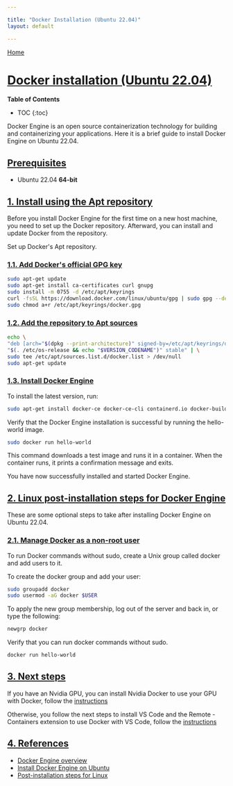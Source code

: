 ```yaml
---

title: "Docker Installation (Ubuntu 22.04)"
layout: default

---
```


[Home](../index.md)


# [Docker installation (Ubuntu 22.04)](#docker-installation-ubuntu-2204)

__Table of Contents__
* TOC
{:toc}

Docker Engine is an open source containerization technology for building and containerizing your applications.
Here it is a brief guide to install Docker Engine on Ubuntu 22.04.

## [Prerequisites](#prerequisites)

- Ubuntu 22.04 **64-bit**

## [1. Install using the Apt repository](#1-install-using-the-apt-repository)

Before you install Docker Engine for the first time on a new host machine, you need to set up the Docker repository. Afterward, you can install and update Docker from the repository.

Set up Docker's Apt repository.

### [1.1. Add Docker's official GPG key](#11-add-dockers-official-gpg-key)
  
```bash
sudo apt-get update
sudo apt-get install ca-certificates curl gnupg
sudo install -m 0755 -d /etc/apt/keyrings
curl -fsSL https://download.docker.com/linux/ubuntu/gpg | sudo gpg --dearmor -o /etc/apt/keyrings/docker.gpg
sudo chmod a+r /etc/apt/keyrings/docker.gpg
```

### [1.2. Add the repository to Apt sources](#12-add-the-repository-to-apt-sources)
  
  ```bash
echo \
  "deb [arch="$(dpkg --print-architecture)" signed-by=/etc/apt/keyrings/docker.gpg] https://download.docker.com/linux/ubuntu \
  "$(. /etc/os-release && echo "$VERSION_CODENAME")" stable" | \
  sudo tee /etc/apt/sources.list.d/docker.list > /dev/null
sudo apt-get update
```

### [1.3. Install Docker Engine](#13-install-docker-engine)

To install the latest version, run:

```bash
sudo apt-get install docker-ce docker-ce-cli containerd.io docker-buildx-plugin docker-compose-plugin
```

Verify that the Docker Engine installation is successful by running the hello-world image.

```bash
sudo docker run hello-world
```

This command downloads a test image and runs it in a container. When the container runs, it prints a confirmation message and exits.

You have now successfully installed and started Docker Engine.

## [2. Linux post-installation steps for Docker Engine](#2-linux-post-installation-steps-for-docker-engine)

These are some optional steps to take after installing Docker Engine on Ubuntu 22.04.

### [2.1. Manage Docker as a non-root user](#21-manage-docker-as-a-non-root-user)

To run Docker commands without sudo, create a Unix group called docker and add users to it.

To create the docker group and add your user:

```bash
sudo groupadd docker
sudo usermod -aG docker $USER
```

To apply the new group membership, log out of the server and back in, or type the following:

```bash
newgrp docker
```

Verify that you can run docker commands without sudo.

```bash
docker run hello-world
```

## [3. Next steps](#3-next-steps)

If you have an Nvidia GPU, you can install Nvidia Docker to use your GPU with Docker, follow the [instructions](./nvidia_docker.md)

Otherwise, you follow the next steps to install VS Code and the Remote - Containers extension to use Docker with VS Code, follow the [instructions](./vscode_docker.md)

## [4. References](#4-references)

- [Docker Engine overview](https://docs.docker.com/engine/)
- [Install Docker Engine on Ubuntu](https://docs.docker.com/engine/install/ubuntu/)
- [Post-installation steps for Linux](https://docs.docker.com/engine/install/linux-postinstall/)

  